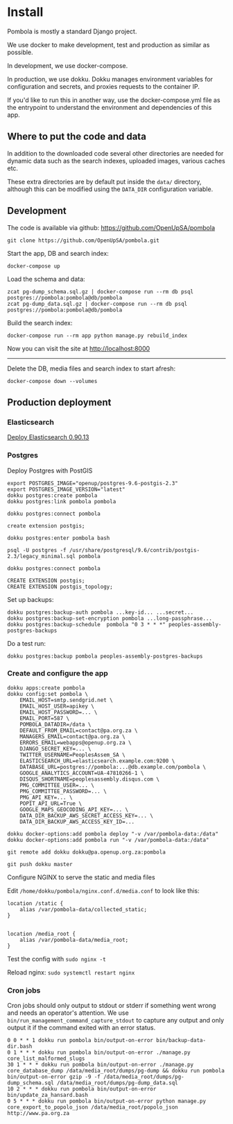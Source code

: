 # Install

Pombola is mostly a standard Django project.

We use docker to make development, test and production as similar as possible.

In development, we use docker-compose.

In production, we use dokku. Dokku manages environment variables for
configuration and secrets, and proxies requests to the container IP.

If you'd like to run this in another way, use the docker-compose.yml file as the
entrypoint to understand the environment and dependencies of this app.

## Where to put the code and data

In addition to the downloaded code several other directories are needed for
dynamic data such as the search indexes, uploaded images, various caches etc.

These extra directories are by default put inside the `data/` directory, although
this can be modified using the `DATA_DIR` configuration variable.

Development
-----------

The code is available via github: https://github.com/OpenUpSA/pombola

```
git clone https://github.com/OpenUpSA/pombola.git
```

Start the app, DB and search index:

```
docker-compose up
```

Load the schema and data:

```
zcat pg-dump_schema.sql.gz | docker-compose run --rm db psql postgres://pombola:pombola@db/pombola
zcat pg-dump_data.sql.gz | docker-compose run --rm db psql postgres://pombola:pombola@db/pombola
```

Build the search index:

```
docker-compose run --rm app python manage.py rebuild_index
```

Now you can visit the site at [http://localhost:8000](http://localhost:8000)

-----

Delete the DB, media files and search index to start afresh:

```
docker-compose down --volumes
```

Production deployment
---------------------

### Elasticsearch

[Deploy Elasticsearch 0.90.13](https://github.com/OpenUpSA/elasticsearch-0.90)

### Postgres

Deploy Postgres with PostGIS

```
export POSTGRES_IMAGE="openup/postgres-9.6-postgis-2.3"
export POSTGRES_IMAGE_VERSION="latest"
dokku postgres:create pombola
dokku postgres:link pombola pombola
```

`dokku postgres:connect pombola`

```
create extension postgis;
```

`dokku postgres:enter pombola bash`

```
psql -U postgres -f /usr/share/postgresql/9.6/contrib/postgis-2.3/legacy_minimal.sql pombola
```

`dokku postgres:connect pombola`

```
CREATE EXTENSION postgis;
CREATE EXTENSION postgis_topology;
```

Set up backups:

    dokku postgres:backup-auth pombola ...key-id... ...secret...
    dokku postgres:backup-set-encryption pombola ...long-passphrase...
    dokku postgres:backup-schedule  pombola "0 3 * * *" peoples-assembly-postgres-backups

Do a test run:

    dokku postgres:backup pombola peoples-assembly-postgres-backups


### Create and configure the app

```
dokku apps:create pombola
dokku config:set pombola \
    EMAIL_HOST=smtp.sendgrid.net \
    EMAIL_HOST_USER=apikey \
    EMAIL_HOST_PASSWORD=... \
    EMAIL_PORT=587 \
    POMBOLA_DATADIR=/data \
    DEFAULT_FROM_EMAIL=contact@pa.org.za \
    MANAGERS_EMAIL=contact@pa.org.za \
    ERRORS_EMAIL=webapps@openup.org.za \
    DJANGO_SECRET_KEY=... \
    TWITTER_USERNAME=PeoplesAssem_SA \
    ELASTICSEARCH_URL=elasticsearch.example.com:9200 \
    DATABASE_URL=postgres://pombola:...@db.example.com/pombola \
    GOOGLE_ANALYTICS_ACCOUNT=UA-47810266-1 \
    DISQUS_SHORTNAME=peoplesassembly.disqus.com \
    PMG_COMMITTEE_USER=... \
    PMG_COMMITTEE_PASSWORD=... \
    PMG_API_KEY=... \
    POPIT_API_URL=True \
    GOOGLE_MAPS_GEOCODING_API_KEY=... \
    DATA_DIR_BACKUP_AWS_SECRET_ACCESS_KEY=... \
    DATA_DIR_BACKUP_AWS_ACCESS_KEY_ID=...

dokku docker-options:add pombola deploy "-v /var/pombola-data:/data"
dokku docker-options:add pombola run "-v /var/pombola-data:/data"
```

```
git remote add dokku dokku@pa.openup.org.za:pombola
```

```
git push dokku master
```

Configure NGINX to serve the static and media files

Edit `/home/dokku/pombola/nginx.conf.d/media.conf` to look like this:

```
location /static {
    alias /var/pombola-data/collected_static;
}


location /media_root {
    alias /var/pombola-data/media_root;
}
```

Test the config with `sudo nginx -t`

Reload nginx: `sudo systemctl restart nginx`

### Cron jobs

Cron jobs should only output to stdout or stderr if something went wrong and
needs an operator's attention. We use `bin/run_management_command_capture_stdout`
to capture any output and only output it if the command exited with an error
status.

```
0 0 * * 1 dokku run pombola bin/output-on-error bin/backup-data-dir.bash
0 1 * * * dokku run pombola bin/output-on-error ./manage.py core_list_malformed_slugs
30 1 * * * dokku run pombola bin/output-on-error ./manage.py core_database_dump /data/media_root/dumps/pg-dump && dokku run pombola bin/output-on-error gzip -9 -f /data/media_root/dumps/pg-dump_schema.sql /data/media_root/dumps/pg-dump_data.sql
10 2 * * * dokku run pombola bin/output-on-error bin/update_za_hansard.bash
0 5 * * * dokku run pombola bin/output-on-error python manage.py core_export_to_popolo_json /data/media_root/popolo_json http://www.pa.org.za
```